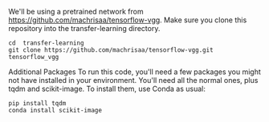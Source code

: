 We'll be using a pretrained network from https://github.com/machrisaa/tensorflow-vgg. Make sure you clone this repository into the transfer-learning directory.
```
cd  transfer-learning
git clone https://github.com/machrisaa/tensorflow-vgg.git tensorflow_vgg
```
Additional Packages
To run this code, you'll need a few packages you might not have installed in your environment. You'll need all the normal ones, plus tqdm and scikit-image. To install them, use Conda as usual:
```
pip install tqdm
conda install scikit-image
```
